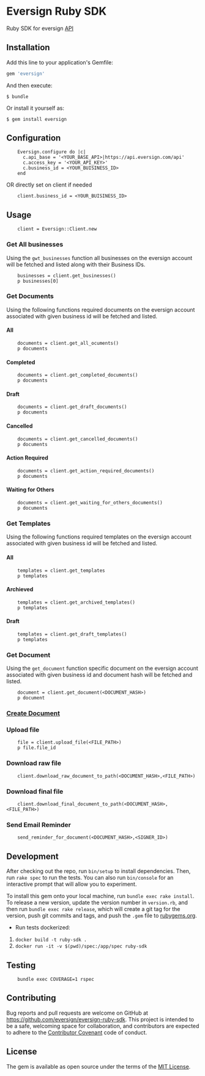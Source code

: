 # Eversign Ruby SDK

Ruby SDK for eversign [API](https://eversign.com/api/documentation)

## Installation

Add this line to your application's Gemfile:

```ruby
gem 'eversign'
```

And then execute:

    $ bundle

Or install it yourself as:

    $ gem install eversign

## Configuration

		Eversign.configure do |c|
		  c.api_base = '<YOUR_BASE_API>|https://api.eversign.com/api'
		  c.access_key = '<YOUR_API_KEY>'
		  c.business_id = <YOUR_BUISINESS_ID>
		end

OR directly set on client if needed

		client.business_id = <YOUR_BUISINESS_ID>


## Usage

		client = Eversign::Client.new

### Get All businesses
Using the `gwt_businesses` function all businesses on the eversign account will be fetched and listed along with their Business IDs.


		businesses = client.get_businesses()
		p businesses[0]


### Get Documents
Using the following functions required documents on the eversign account associated with given business id will be fetched and listed.

#### All

		documents = client.get_all_ocuments()
		p documents

#### Completed

		documents = client.get_completed_documents()
		p documents

#### Draft

		documents = client.get_draft_documents()
		p documents

#### Cancelled

		documents = client.get_cancelled_documents()
		p documents

#### Action Required

		documents = client.get_action_required_documents()
		p documents

#### Waiting for Others

		documents = client.get_waiting_for_others_documents()
		p documents


### Get Templates
Using the following functions required templates on the eversign account associated with given business id will be fetched and listed.

#### All

		templates = client.get_templates
		p templates

#### Archieved

		templates = client.get_archived_templates()
		p templates

#### Draft

		templates = client.get_draft_templates()
		p templates

### Get Document
Using the `get_document` function specific document on the eversign account associated with given business id and document hash will be fetched and listed.

		document = client.get_document(<DOCUMENT_HASH>)
		p document


### [Create Document](/examples/create_document.rb)

### Upload file
		
		file = client.upload_file(<FILE_PATH>)
		p file.file_id

### Download raw file
		
		client.download_raw_document_to_path(<DOCUMENT_HASH>,<FILE_PATH>)

### Download final file
		
		client.download_final_document_to_path(<DOCUMENT_HASH>,<FILE_PATH>)

### Send Email Reminder

		send_reminder_for_document(<DOCUMENT_HASH>,<SIGNER_ID>)

## Development

After checking out the repo, run `bin/setup` to install dependencies. Then, run `rake spec` to run the tests. You can also run `bin/console` for an interactive prompt that will allow you to experiment.

To install this gem onto your local machine, run `bundle exec rake install`. To release a new version, update the version number in `version.rb`, and then run `bundle exec rake release`, which will create a git tag for the version, push git commits and tags, and push the `.gem` file to [rubygems.org](https://rubygems.org).

- Run tests dockerized:

1. `docker build -t ruby-sdk .`
2. `docker run -it -v $(pwd)/spec:/app/spec ruby-sdk`

## Testing

		bundle exec COVERAGE=1 rspec
		
## Contributing

Bug reports and pull requests are welcome on GitHub at https://github.com/eversign/eversign-ruby-sdk. This project is intended to be a safe, welcoming space for collaboration, and contributors are expected to adhere to the [Contributor Covenant](http://contributor-covenant.org) code of conduct.


## License

The gem is available as open source under the terms of the [MIT License](http://opensource.org/licenses/MIT).
